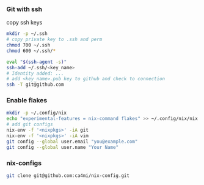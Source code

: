 ### Git with ssh
copy ssh keys

```sh
mkdir -p ~/.ssh
# copy private key to .ssh and perm
chmod 700 ~/.ssh
chmod 600 ~/.ssh/*
```

```sh
eval "$(ssh-agent -s)"
ssh-add ~/.ssh/<key_name>
# Identity added: ...
# add <key_name>.pub key to github and check to connection
ssh -T git@github.com
```

### Enable flakes

```sh
mkdir -p ~/.config/nix
echo "experimental-features = nix-command flakes" >> ~/.config/nix/nix.conf
# add git configs
nix-env -f '<nixpkgs>' -iA git
nix-env -f '<nixpkgs>' -iA vim
git config --global user.email "you@example.com"
git config --global user.name "Your Name"
```
### nix-configs

```sh
git clone git@github.com:ca4mi/nix-config.git
```
